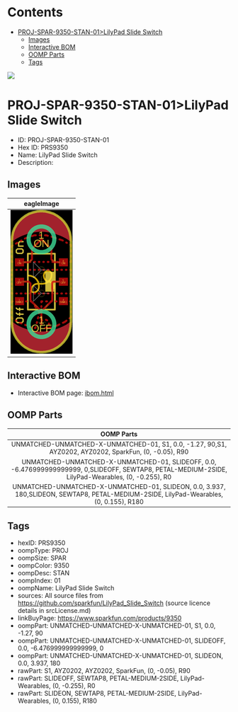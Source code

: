 



Contents
========

* [PROJ-SPAR-9350-STAN-01>LilyPad Slide Switch](#proj-spar-9350-stan-01lilypad-slide-switch)
	* [Images](#images)
	* [Interactive BOM](#interactive-bom)
	* [OOMP Parts](#oomp-parts)
	* [Tags](#tags)
  
![][im]
# PROJ-SPAR-9350-STAN-01>LilyPad Slide Switch

- ID: PROJ-SPAR-9350-STAN-01
- Hex ID: PRS9350
- Name: LilyPad Slide Switch
- Description: 

## Images
  
  

|eagleImage|
| :---: |
|[![eagleImage](eagleImage_140.png)](eagleImage_600.png)|

## Interactive BOM

- Interactive BOM page: [ibom.html](kicad/bom/ibom.html)

## OOMP Parts
  

|OOMP Parts|
| :---: |
|UNMATCHED-UNMATCHED-X-UNMATCHED-01, S1, 0.0, -1.27, 90,S1, AYZ0202, AYZ0202, SparkFun, (0, -0.05), R90|
|UNMATCHED-UNMATCHED-X-UNMATCHED-01, SLIDEOFF, 0.0, -6.476999999999999, 0,SLIDEOFF, SEWTAP8, PETAL-MEDIUM-2SIDE, LilyPad-Wearables, (0, -0.255), R0|
|UNMATCHED-UNMATCHED-X-UNMATCHED-01, SLIDEON, 0.0, 3.937, 180,SLIDEON, SEWTAP8, PETAL-MEDIUM-2SIDE, LilyPad-Wearables, (0, 0.155), R180|

## Tags

- hexID: PRS9350
- oompType: PROJ
- oompSize: SPAR
- oompColor: 9350
- oompDesc: STAN
- oompIndex: 01
- oompName: LilyPad Slide Switch
- sources: All source files from https://github.com/sparkfun/LilyPad_Slide_Switch (source licence details in srcLicense.md)
- linkBuyPage: https://www.sparkfun.com/products/9350
- oompPart: UNMATCHED-UNMATCHED-X-UNMATCHED-01, S1, 0.0, -1.27, 90
- oompPart: UNMATCHED-UNMATCHED-X-UNMATCHED-01, SLIDEOFF, 0.0, -6.476999999999999, 0
- oompPart: UNMATCHED-UNMATCHED-X-UNMATCHED-01, SLIDEON, 0.0, 3.937, 180
- rawPart: S1, AYZ0202, AYZ0202, SparkFun, (0, -0.05), R90
- rawPart: SLIDEOFF, SEWTAP8, PETAL-MEDIUM-2SIDE, LilyPad-Wearables, (0, -0.255), R0
- rawPart: SLIDEON, SEWTAP8, PETAL-MEDIUM-2SIDE, LilyPad-Wearables, (0, 0.155), R180



[im]: eagleImage_450.png
